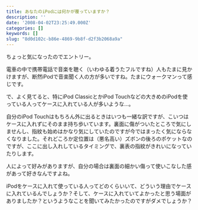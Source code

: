 ```yaml
---
title: あなたのiPodには何かが覆っていますか？
description: ''
date: '2008-04-02T23:25:49.000Z'
categories: []
keywords: []
slug: "8d0d102c-b86e-4869-9b8f-d2f3b2068a9a"
---
```

ちょっと気になったのでエントリー。

電車の中で携帯電話で音楽を聴く（いわゆる着うたフルですね）人もたまに見かけますが、断然iPodで音楽聞く人の方が多いですね。たまにウォークマンって感じです。

で、よく見てると、特にiPod ClassicとかiPod Touchなどの大きめのiPodを使っている人ってケースに入れている人が多いような…。

自分のiPod Touchはもちろん外に出るときはいつも一緒な訳ですが、こいつはケースに入れずにそのまま持ち歩いています。裏面に傷がついたところで気にしませんし、指紋も始めはかなり気にしていたのですが今ではまったく気にならなくなりました。それどころか定位置は（悪名高い）ズボンの後ろのポケットなのですが、ここに出し入れしているタイミングで、裏表の指紋がきれいになっていたりします。

人によって好みがありますが、自分の場合は裏面の細かい傷って使いこなした感があって好きなんですよね。

iPodをケースに入れて使っている人ってどのくらいいて、どういう理由でケースに入れているんでしょうか？そして、ケースに入れていてよかったと思う場面がありましたか？というようなことを聞いてみたかったのですがダメでしょうか？